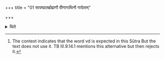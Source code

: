 +++
title = "01 सायम्प्रातर्ब्राह्मणौ वीणागाथिनौ गायेताम्"

+++

<details><summary>थिते</summary>

1. (Or)[^1] in the evening and morning two Brāhmaṇas playing on lute should sing.  

[^1]: The context indicates that the word vd is expected in this Sūtra But the text does not use it. TB III.9.14.1 mentions this alternative but then rejects it.  
</details>
